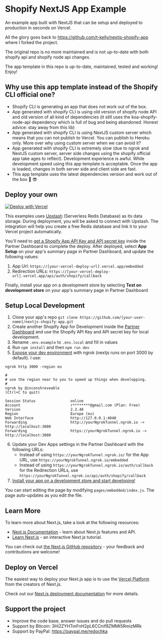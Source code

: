 # Shopify NextJS App Example

An example app built with NextJS that can be setup and deployed to production in seconds on Vercel. 

All the glory goes back to https://github.com/t-kelly/nextjs-shopify-app where I forked the project.

The original repo is no more maintained and is not up-to-date with both shopify api and shopify node api changes.

The app template in this repo is up-to-date, maintained, tested and working! Enjoy!

## Why use this app template instead of the Shopify CLI official one?

- Shopify CLI is generating an app that does not work out of the box. 
- App generated with shopify CLI is using old version of shopify node API and old version of all kind of dependencies (it still uses the koa-shopify-node-api dependency which is full of bug and being abandoned. Honest advice: stay away from this lib)
- App generated with shopify CLI is using NextJS custom server which means that you can not publish to Vercel. You can publish to Heroku only. More over why using custom server when we can avoid it?
- App generated with shopify CLI is extremely slow (due to ngrok and NextJS custom server, server side changes using the shopify official app take ages to reflect). Development experience is awful. While development speed using this app template is acceptable. Once the app is loaded, changes in both server side and client side are fast. 
- This app template uses the latest dependencies version and work out of the box :muscle: :sunglasses:

## Deploy your own

[![Deploy with Vercel](https://vercel.com/button)](https://vercel.com/new/git/external?repository-url=https%3A%2F%2Fgithub.com%2Bettelstab%2Fnextjs-shopify-app-no-custom-server&env=NEXT_PUBLIC_SHOPIFY_APP_API_KEY,SHOPIFY_APP_API_SECRET_KEY&project-name=shopify-nextjs-app&repo-name=shopify-nextjs-app&integration-ids=oac_V3R1GIpkoJorr6fqyiwdhl17)

This examples uses [Upstash](https://upstash.com/) (Serverless Redis Database) as its data storage. During deployment, you will be asked to connect with Upstash. The integration will help you create a free Redis database and link it to your Vercel project automatically.

You'll need to [get a Shopify App API Key and API secret key](https://shopify.dev/tutorials/build-a-shopify-app-with-node-and-react/embed-your-app-in-shopify#get-a-shopify-api-key) inside the Partner Dashboard to complete the deploy. After deployed, select **App Setup** on your app's summary page in Partner Dashboard, and update the following values:
1. App Url: `https://[your-vercel-deploy-url].vercel.app/embedded`
2. Redirection URLs: `https://[your-vercel-deploy-url].vercel.app/api/auth/shopify/callback`

Finally, install your app on a development store by selecting **Test on development store** on your app's summary page in Partner Dashboard

## Setup Local Development

1. Clone your app's repo `git clone https://github.com/[your-user-name]/nextjs-shopify-app.git`
2. Create another Shopify App for Development inside the [Partner Dashboard](https://partners.shopify.com/current/stores?shpxid=a1fb8161-E1A9-475F-5DF6-E0BCC9D15DFF) and use the Shopify API Key and API secret key for local development.
3. Rename `.env.example` to `.env.local` and fill in values
4. Run `npm install` and then `npm run dev`
5. [Expose your dev environment](https://ngrok.com/docs#getting-started-expose) with ngrok (nextjs runs on port 3000 by default). I use:
```
ngrok http 3000 -region eu

#
# use the region near to you to speed up things when developping.
#
ngrok by @inconshreveable                                                                                                                                                    (Ctrl+C to quit)
                                                                                                                                                                                             
Session Status                online                                                                                                                                                         
Account                       r********@gmail.com (Plan: Free)                                                                                                                               
Version                       2.3.40                                                                                                                                                         
Region                        Europe (eu)                                                                                                                                                    
Web Interface                 http://127.0.0.1:4040                                                                                                                                          
Forwarding                    http://yourNgrokTunnel.ngrok.io -> http://localhost:3000                                                                                                 
Forwarding                    https://yourNgrokTunnel.ngrok.io -> http://localhost:3000                                                                                                 
```
6. Update your Dev Apps settings in the Partner Dashboard with the following URLs:
   - Instead of using `https://yourNgrokTunnel.ngrok.io/` for the App URL, use `https://yourNgrokTunnel.ngrok.io/embedded`
   - Instead of using `https://yourNgrokTunnel.ngrok.io/auth/callback` for the Redirection URLs, use `https://yourNgrokTunnel.ngrok.io/api/auth/shopify/callback`
7. [Install your app on a development store and start developing!](https://shopify.dev/tutorials/build-a-shopify-app-with-node-and-react/embed-your-app-in-shopify#authenticate-and-test) 

You can start editing the page by modifying `pages/embedded/index.js`. The page auto-updates as you edit the file.

## Learn More

To learn more about Next.js, take a look at the following resources:

- [Next.js Documentation](https://nextjs.org/docs) - learn about Next.js features and API.
- [Learn Next.js](https://nextjs.org/learn) - an interactive Next.js tutorial.

You can check out [the Next.js GitHub repository](https://github.com/vercel/next.js/) - your feedback and contributions are welcome!

## Deploy on Vercel

The easiest way to deploy your Next.js app is to use the [Vercel Platform](https://vercel.com/import?utm_medium=default-template&filter=next.js&utm_source=create-next-app&utm_campaign=create-next-app-readme) from the creators of Next.js.

Check out our [Next.js deployment documentation](https://nextjs.org/docs/deployment) for more details.

## Support the project

- Improve the code base, answer issues and do pull requests
- Support by Bitcoin: 3Hi2ZYHTmFnH2pL6CCnif8ZMMt5RmizMRk
- Support by PayPal: https://paypal.me/redochka
